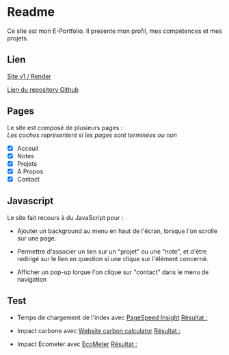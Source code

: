 # Readme

Ce site est mon E-Portfolio.
Il presente mon profil, mes compétences et mes projets.

## Lien

[Site v1 / Render](https://diegopenicaudbernal-website.onrender.com/)


[Lien du repository Github](https://github.com/Diego-PB/Portfolio/tree/main)

## Pages

Le site est composé de plusieurs pages :  
*Les coches représentent si les pages sont terminées ou non*

- [x] Acceuil
- [x] Notes
- [x] Projets
- [x] A Propos
- [x] Contact

## Javascript

Le site fait recours à du JavaScript pour :

- Ajouter un background au menu en haut de l'écran, lorsque l'on scrolle sur une page.

- Permettre d'associer un lien sur un "projet" ou une "note", et d'être redirigé sur le lien en question si une clique sur l'élément concerné.

- Afficher un pop-up lorque l'on clique sur "contact" dans le menu de navigation

## Test

- Temps de chargement de l'index avec [PageSpeed Insight]()
  [Résultat :](https://pagespeed.web.dev/analysis/https-diegopenicaudbernal-website-onrender-com/veqx1lmljf?hl=fr&form_factor=desktop)

- Impact carbone avec [Website carbon calculator](https://www.websitecarbon.com/)
  [Résultat :](https://www.websitecarbon.com/website/diegopenicaudbernal-website-onrender-com/)

- Impact Ecometer avec [EcoMeter](http://www.ecometer.org/)
  [Résultat :](https://www.websitecarbon.com/website/diegopenicaudbernal-website-onrender-com/)
